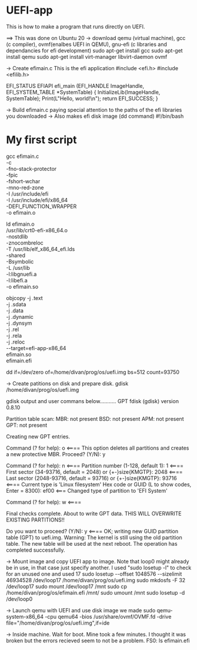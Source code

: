 # UEFI-app
This is how to make a program that runs directly on UEFI.

==> This was done on Ubuntu 20
->  download qemu (virtual machine), gcc (c compiler), ovmf(enalbes UEFI in QEMU), gnu-efi (c libraries and dependancies for efi development)
sudo apt-get install gcc
sudo apt-get install qemu
sudo apt-get install virt-manager libvirt-daemon ovmf

->  Create efimain.c This is the efi application
#include <efi.h>
#include <efilib.h>

EFI_STATUS
EFIAPI
efi_main (EFI_HANDLE ImageHandle, EFI_SYSTEM_TABLE *SystemTable)
{
  InitializeLib(ImageHandle, SystemTable);
  Print(L"Hello, world!\n");
  return EFI_SUCCESS;
}

-> Build efimain.c paying special attention to the paths of the efi libraries you downloaded
-> Also makes efi disk image (dd command)
#!/bin/bash
# My first script
gcc efimain.c                             \
      -c                                 \
      -fno-stack-protector               \
      -fpic                              \
      -fshort-wchar                      \
      -mno-red-zone                      \
      -I /usr/include/efi       \
      -I /usr/include/efi/x86_64 \
      -DEFI_FUNCTION_WRAPPER             \
      -o efimain.o

ld efimain.o                         \
     /usr/lib/crt0-efi-x86_64.o     \
     -nostdlib                      \
     -znocombreloc                  \
     -T /usr/lib/elf_x86_64_efi.lds \
     -shared                        \
     -Bsymbolic                     \
     -L /usr/lib               \
     -l:libgnuefi.a                 \
     -l:libefi.a                    \
     -o efimain.so

objcopy -j .text                \
          -j .sdata               \
          -j .data                \
          -j .dynamic             \
          -j .dynsym              \
          -j .rel                 \
          -j .rela                \
          -j .reloc               \
          --target=efi-app-x86_64 \
          efimain.so                 \
          efimain.efi

dd if=/dev/zero of=/home/divan/prog/os/uefi.img bs=512 count=93750

-> Create patitions on disk and prepare disk.
gdisk /home/divan/prog/os/uefi.img

gdisk output and user commans below...........
GPT fdisk (gdisk) version 0.8.10

Partition table scan:
  MBR: not present
  BSD: not present
  APM: not present
  GPT: not present

Creating new GPT entries.

Command (? for help): o <====
This option deletes all partitions and creates a new protective MBR.
Proceed? (Y/N): y

Command (? for help): n <====
Partition number (1-128, default 1): 1 <====
First sector (34-93716, default = 2048) or {+-}size{KMGTP}: 2048 <====
Last sector (2048-93716, default = 93716) or {+-}size{KMGTP}: 93716 <====
Current type is 'Linux filesystem'
Hex code or GUID (L to show codes, Enter = 8300): ef00 <===
Changed type of partition to 'EFI System'

Command (? for help): w <====

Final checks complete. About to write GPT data. THIS WILL OVERWRITE EXISTING
PARTITIONS!!

Do you want to proceed? (Y/N): y <====
OK; writing new GUID partition table (GPT) to uefi.img.
Warning: The kernel is still using the old partition table.
The new table will be used at the next reboot.
The operation has completed successfully.

-> Mount image and copy UEFI app to image. Note that loop0 might already be in use, in that case just specify another. I used "sudo losetup -l" to check for an unused one and used 17
sudo losetup --offset 1048576 --sizelimit 46934528 /dev/loop17 /home/divan/prog/os/uefi.img
sudo mkdosfs -F 32 /dev/loop17
sudo mount /dev/loop17 /mnt
sudo cp /home/divan/prog/os/efimain.efi /mnt/
sudo umount /mnt
sudo losetup -d /dev/loop0

-> Launch qemu with UEFI and use disk image we made
sudo qemu-system-x86_64 -cpu qemu64 -bios /usr/share/ovmf/OVMF.fd -drive file="/home/divan/prog/os/uefi.img",if=ide

-> Inside machine. Wait for boot. Mine took a few minutes. I thought it was broken but the errors recieved seem to not be a problem.
FS0:
ls
efimain.efi
